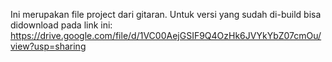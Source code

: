Ini merupakan file project dari gitaran. Untuk versi yang sudah di-build bisa didownload pada link ini: https://drive.google.com/file/d/1VC00AejGSIF9Q4OzHk6JVYkYbZ07cmOu/view?usp=sharing

